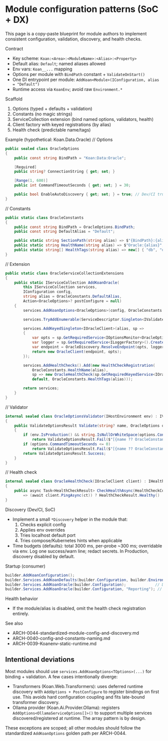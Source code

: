 # Module configuration patterns (SoC + DX)

This page is a copy-paste blueprint for module authors to implement consistent configuration, validation, discovery, and health checks.

Contract
- Key scheme: `Koan:<Area>:<ModuleName>:<Alias>:<Property>`
- Default alias: `Default`; named aliases allowed
- Env vars: `Koan__...` mapping
- Options per module with `BindPath` constant + `ValidateOnStart()`
- One DI entrypoint per module: `AddKoan<Module>(IConfiguration, alias = "Default")`
- Runtime access via `KoanEnv`; avoid raw `Environment.*`

Scaffold
1) Options (typed + defaults + validation)
2) Constants (no magic strings)
3) ServiceCollection extension (bind named options, validators, health)
4) Client factory with keyed registrations (by alias)
5) Health check (predictable name/tags)

Example (hypothetical: Koan.Data.Oracle)
// Options
```csharp
public sealed class OracleOptions
{
    public const string BindPath = "Koan:Data:Oracle";

    [Required]
    public string? ConnectionString { get; set; }

    [Range(1, 600)]
    public int CommandTimeoutSeconds { get; set; } = 30;

    public bool EnableAutoDiscovery { get; set; } = true; // Dev/CI true; Prod false
}
```

// Constants
```csharp
public static class OracleConstants
{
    public const string BindPath = OracleOptions.BindPath;
    public const string DefaultAlias = "Default";

    public static string SectionPath(string alias) => $"{BindPath}:{alias}";
    public static string HealthName(string alias) => $"Oracle:{alias}";
    public static string[] HealthTags(string alias) => new[] { "db", "oracle", alias };
}
```

// Extension
```csharp
public static class OracleServiceCollectionExtensions
{
    public static IServiceCollection AddKoanOracle(
        this IServiceCollection services,
        IConfiguration config,
        string alias = OracleConstants.DefaultAlias,
        Action<OracleOptions>? postConfigure = null)
    {
        services.AddKoanOptions<OracleOptions>(config, OracleConstants.SectionPath(alias), o => postConfigure?.Invoke(o));

        services.TryAddEnumerable(ServiceDescriptor.Singleton<IValidateOptions<OracleOptions>, OracleOptionsValidator>());

        services.AddKeyedSingleton<IOracleClient>(alias, sp =>
        {
            var opts = sp.GetRequiredService<IOptionsMonitor<OracleOptions>>().Get(alias);
            var logger = sp.GetRequiredService<ILoggerFactory>().CreateLogger("Oracle");
            var endpoint = OracleDiscovery.ResolveEndpoint(opts, logger); // implement discovery per module
            return new OracleClient(endpoint, opts);
        });

        services.AddHealthChecks().Add(new HealthCheckRegistration(
            OracleConstants.HealthName(alias),
            sp => new OracleHealthCheck(sp.GetRequiredKeyedService<IOracleClient>(alias)),
            default, OracleConstants.HealthTags(alias)));

        return services;
    }
}
```

// Validator
```csharp
internal sealed class OracleOptionsValidator(IHostEnvironment env) : IValidateOptions<OracleOptions>
{
    public ValidateOptionsResult Validate(string? name, OracleOptions options)
    {
        if (env.IsProduction() && string.IsNullOrWhiteSpace(options.ConnectionString))
            return ValidateOptionsResult.Fail($"[{name ?? OracleConstants.DefaultAlias}] ConnectionString is required in Production.");
        if (options.CommandTimeoutSeconds <= 0)
            return ValidateOptionsResult.Fail($"[{name ?? OracleConstants.DefaultAlias}] CommandTimeoutSeconds must be > 0.");
        return ValidateOptionsResult.Success;
    }
}
```

// Health check
```csharp
internal sealed class OracleHealthCheck(IOracleClient client) : IHealthCheck
{
    public async Task<HealthCheckResult> CheckHealthAsync(HealthCheckContext context, CancellationToken ct = default)
        => (await client.PingAsync(ct)) ? HealthCheckResult.Healthy() : HealthCheckResult.Unhealthy("Oracle ping failed");
}
```

Discovery (Dev/CI, SoC)
- Implement a small `*Discovery` helper in the module that:
  1) Checks explicit config
  2) Applies env overrides
  3) Tries localhost default port
  4) Tries compose/Kubernetes hints when applicable
- Time budgets (defaults): total 3000 ms, per-probe ~300 ms; overridable via env. Log one success/warn line; redact secrets. In Production, discovery disabled by default.

Startup (consumer)
```csharp
builder.AddKoanConfiguration();
builder.Services.AddKoanDefaults(builder.Configuration, builder.Environment);
builder.Services.AddKoanOracle(builder.Configuration);             // Default
builder.Services.AddKoanOracle(builder.Configuration, "Reporting"); // Named alias
```

Health behavior
- If the module/alias is disabled, omit the health check registration entirely.

See also
- ARCH-0044-standardized-module-config-and-discovery.md
- ARCH-0040-config-and-constants-naming.md
- ARCH-0039-Koanenv-static-runtime.md

## Intentional deviations

Most modules should use `services.AddKoanOptions<TOptions>(...)` for binding + validation. A few cases intentionally diverge:

- Transformers (Koan.Web.Transformers): uses deferred runtime discovery with `AddOptions + PostConfigure` to register bindings on first use. This avoids hard configuration coupling and fits late-bound transformer discovery.
- Ollama provider (Koan.Ai.Provider.Ollama): registers `AddOptions<OllamaServiceOptions[]>()` to support multiple services discovered/registered at runtime. The array pattern is by design.
  

These exceptions are scoped; all other modules should follow the standardized `AddKoanOptions` golden path per ARCH-0044.
